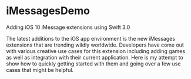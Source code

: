 # iMessagesDemo
Adding iOS 10 iMessage extensions using Swift 3.0

The latest additions to the iOS app environment is the new iMessages extensions that are trending wildly worldwide. Developers have come out with various creative use cases for this extension including adding games as well as integration with their current application. Here is my attempt to show how to quickly getting started with them and going over a few use cases that might be helpful.

